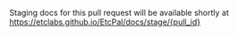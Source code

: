 Staging docs for this pull request will be available shortly at https://etclabs.github.io/EtcPal/docs/stage/{pull_id}
